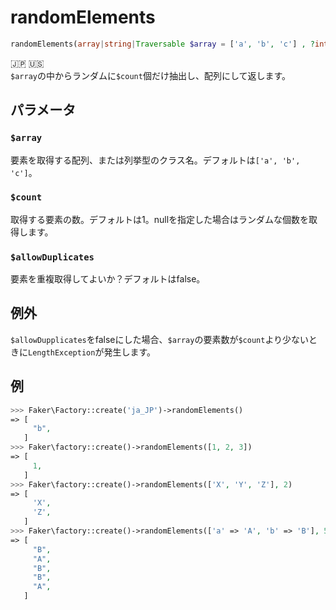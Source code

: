 # randomElements
```php
randomElements(array|string|Traversable $array = ['a', 'b', 'c'] , ?int $count = 1, bool $allowDuplicates = false) :array
```
:jp: :us:  
`$array`の中からランダムに`$count`個だけ抽出し、配列にして返します。

## パラメータ
### `$array`
要素を取得する配列、または列挙型のクラス名。デフォルトは`['a', 'b', 'c']`。

### `$count`
取得する要素の数。デフォルトは1。nullを指定した場合はランダムな個数を取得します。

### `$allowDuplicates`
要素を重複取得してよいか？デフォルトはfalse。

## 例外
`$allowDupplicates`をfalseにした場合、`$array`の要素数が`$count`より少ないときに`LengthException`が発生します。

## 例
```php
>>> Faker\Factory::create('ja_JP')->randomElements()
=> [
     "b",
   ]
>>> Faker\factory::create()->randomElements([1, 2, 3])
=> [
     1,
   ]
>>> Faker\factory::create()->randomElements(['X', 'Y', 'Z'], 2)
=> [
     'X',
     'Z',
   ]
>>> Faker\factory::create()->randomElements(['a' => 'A', 'b' => 'B'], 5, true)
=> [
     "B",
     "A",
     "B",
     "B",
     "A",
   ]
```